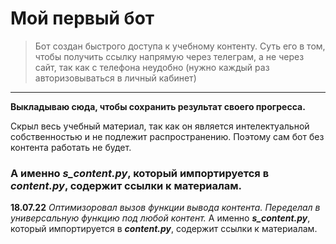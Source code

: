 # Мой первый бот
> Бот создан быстрого доступа к учебному контенту.
> Суть его в том, чтобы получить ссылку напрямую через телеграм, а не через сайт, так как с телефона неудобно (нужно каждый раз авторизовываться в личный кабинет)
***
__Выкладываю сюда, чтобы сохранить результат своего прогресса.__

Скрыл весь учебный материал, так как он является интелектуальной собственностью и не подлежит распространению. Поэтому сам бот без контента работать не будет.

### А именно **_s_content.py_**, который импортируется в **_content.py_**, содержит ссылки к материалам.
 
__18.07.22__
_Оптимизоровал вызов функции вывода контента. Переделал в универсальную функцию под любой контент._
 А именно **_s_content.py_**, который импортируется в **_content.py_**, содержит ссылки к материалам. 
